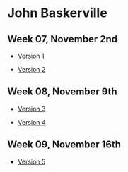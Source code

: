 John Baskerville
================

Week 07, November 2nd
----------------------

- [Version 1](https://LauraMitchell13.github.io/john-baskerville/version1.html)

- [Version 2](https://LauraMitchell13.github.io/john-baskerville/version2.html)

Week 08, November 9th
----------------------

- [Version 3](https://LauraMitchell13.github.io/john-baskerville/version3.html)

- [Version 4](https://LauraMitchell13.github.io/john-baskerville/version4.html)
 
Week 09, November 16th
----------------------

- [Version 5](https://LauraMitchell13.github.io/john-baskerville/version5.html)
